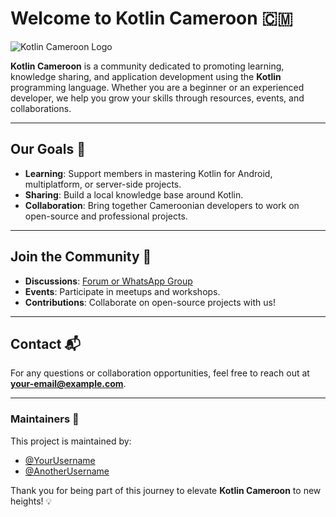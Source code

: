 # Welcome to Kotlin Cameroon 🇨🇲

![Kotlin Cameroon Logo](https://media.licdn.com/dms/image/v2/D4E0BAQG6M3sl8Lfp1w/company-logo_200_200/company-logo_200_200/0/1732018774741/kotlin_douala_user_group_logo?e=1740009600&v=beta&t=W1IX4YYbZBHfjhht_t5daFJWj_L0ZQ5OAxdWvqRPOmI)

**Kotlin Cameroon** is a community dedicated to promoting learning, knowledge sharing, and application development using the **Kotlin** programming language. Whether you are a beginner or an experienced developer, we help you grow your skills through resources, events, and collaborations.

---

## Our Goals 🎯

- **Learning**: Support members in mastering Kotlin for Android, multiplatform, or server-side projects.
- **Sharing**: Build a local knowledge base around Kotlin.
- **Collaboration**: Bring together Cameroonian developers to work on open-source and professional projects.

---

## Join the Community 🚀

- **Discussions**: [Forum or WhatsApp Group](link-to-your-group)
- **Events**: Participate in meetups and workshops.
- **Contributions**: Collaborate on open-source projects with us!

---

## Contact 📬

For any questions or collaboration opportunities, feel free to reach out at **[your-email@example.com](mailto:your-email@example.com)**.

---

### Maintainers 🤝

This project is maintained by:
- [@YourUsername](https://github.com/YourUsername)
- [@AnotherUsername](https://github.com/AnotherUsername)

Thank you for being part of this journey to elevate **Kotlin Cameroon** to new heights! 💡
